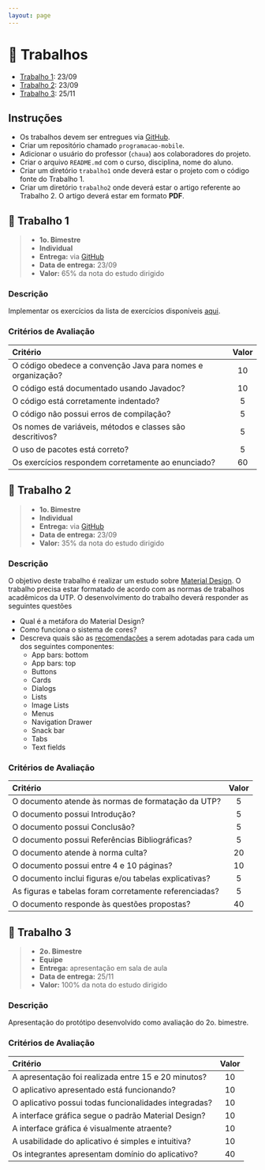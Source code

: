 ```yaml
---
layout: page
---
```


# 📄 Trabalhos

- [Trabalho 1](#-trabalho-1): 23/09
- [Trabalho 2](#-trabalho-2): 23/09
- [Trabalho 3](#-trabalho-3): 25/11

## Instruções

- Os trabalhos devem ser entregues via [GitHub](https://github.com).
- Criar um repositório chamado `programacao-mobile`.
- Adicionar o usuário do professor (`chaua`) aos colaboradores do projeto.
- Criar o arquivo `README.md` com o curso, disciplina, nome do aluno.
- Criar um diretório `trabalho1` onde deverá estar o projeto com o código fonte do Trabalho 1.
- Criar um diretório `trabalho2` onde deverá estar o artigo referente ao Trabalho 2. O artigo deverá estar em formato **PDF**.

## 📓 Trabalho 1

> - **1o. Bimestre**
> - **Individual**
> - **Entrega:** via [GitHub](https://github.com)
> - **Data de entrega:** 23/09
> - **Valor:** 65% da nota do estudo dirigido 

### Descrição

Implementar os exercícios da lista de exercícios disponíveis [aqui](https://github.com/chaua/programacao-mobile/blob/master/Trabalhos/trabalho-01.pdf).

### Critérios de Avaliação

| Critério                                                    | Valor |
|:------------------------------------------------------------|:-----:|
| O código obedece a convenção Java para nomes e organização? | 10    |
| O código está documentado usando Javadoc?                   | 10    |
| O código está corretamente indentado?                       | 5     |  
| O código não possui erros de compilação?                    | 5     |
| Os nomes de variáveis, métodos e classes são descritivos?   | 5     |
| O uso de pacotes está correto?                              | 5     |
| Os exercícios respondem corretamente ao enunciado?          | 60    |

## 📓 Trabalho 2

> - **1o. Bimestre**
> - **Individual**
> - **Entrega:** via [GitHub](https://github.com)
> - **Data de entrega:** 23/09
> - **Valor:** 35% da nota do estudo dirigido 

### Descrição

O objetivo deste trabalho é realizar um estudo sobre [Material Design](https://material.io/design/foundation-overview/). O trabalho precisa estar formatado de acordo com as normas de trabalhos acadêmicos da UTP. O desenvolvimento do trabalho deverá responder as seguintes questões

- Qual é a metáfora do Material Design?
- Como funciona o sistema de cores?
- Descreva quais são as [recomendações](https://material.io/design/guidelines-overview/) a serem adotadas para cada um dos seguintes componentes:
    - App bars: bottom 
    - App bars: top 
    - Buttons
    - Cards
    - Dialogs
    - Lists
    - Image Lists
    - Menus
    - Navigation Drawer
    - Snack bar
    - Tabs
    - Text fields

### Critérios de Avaliação

| Critério                                                    | Valor |
|:------------------------------------------------------------|:-----:|
| O documento atende às normas de formatação da UTP?          | 5     |
| O documento possui Introdução?                              | 5     |
| O documento possui Conclusão?                               | 5     |
| O documento possui Referências Bibliográficas?              | 5     |
| O documento atende à norma culta?                           | 20    |
| O documento possui entre 4 e 10 páginas?                    | 10    |
| O documento inclui figuras e/ou tabelas explicativas?       | 5     |
| As figuras e tabelas foram corretamente referenciadas?      | 5     |
| O documento responde às questões propostas?                 | 40    |

## 📓 Trabalho 3

> - **2o. Bimestre**
> - **Equipe**
> - **Entrega:** apresentação em sala de aula
> - **Data de entrega:** 25/11
> - **Valor:** 100% da nota do estudo dirigido 

### Descrição

Apresentação do protótipo desenvolvido como avaliação do 2o. bimestre.

### Critérios de Avaliação

| Critério                                                    | Valor |
|:------------------------------------------------------------|:-----:|
| A apresentação foi realizada entre 15 e 20 minutos?         | 10    |
| O aplicativo apresentado está funcionando?                  | 10    | 
| O aplicativo possui todas funcionalidades integradas?       | 10    |
| A interface gráfica segue o padrão Material Design?         | 10    |
| A interface gráfica é visualmente atraente?                 | 10    |
| A usabilidade do aplicativo é simples e intuitiva?          | 10    |
| Os integrantes apresentam domínio do aplicativo?            | 40    |

